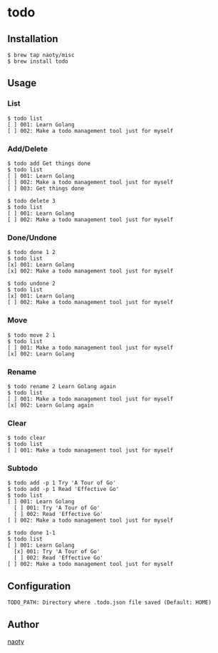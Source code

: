 # todo

## Installation

```
$ brew tap naoty/misc
$ brew install todo
```

## Usage

### List

```
$ todo list
[ ] 001: Learn Golang
[ ] 002: Make a todo management tool just for myself
```

### Add/Delete

```
$ todo add Get things done
$ todo list
[ ] 001: Learn Golang
[ ] 002: Make a todo management tool just for myself
[ ] 003: Get things done
```

```
$ todo delete 3
$ todo list
[ ] 001: Learn Golang
[ ] 002: Make a todo management tool just for myself
```

### Done/Undone

```
$ todo done 1 2
$ todo list
[x] 001: Learn Golang
[x] 002: Make a todo management tool just for myself
```

```
$ todo undone 2
$ todo list
[x] 001: Learn Golang
[ ] 002: Make a todo management tool just for myself
```

### Move

```
$ todo move 2 1
$ todo list
[ ] 001: Make a todo management tool just for myself
[x] 002: Learn Golang
```

### Rename

```
$ todo rename 2 Learn Golang again
$ todo list
[ ] 001: Make a todo management tool just for myself
[x] 002: Learn Golang again
```

### Clear

```
$ todo clear
$ todo list
[ ] 001: Make a todo management tool just for myself
```

### Subtodo

```
$ todo add -p 1 Try 'A Tour of Go'
$ todo add -p 1 Read 'Effective Go'
$ todo list
[ ] 001: Learn Golang
  [ ] 001: Try 'A Tour of Go'
  [ ] 002: Read 'Effective Go'
[ ] 002: Make a todo management tool just for myself
```

```
$ todo done 1-1
$ todo list
[ ] 001: Learn Golang
  [x] 001: Try 'A Tour of Go'
  [ ] 002: Read 'Effective Go'
[ ] 002: Make a todo management tool just for myself
```

## Configuration

```
TODO_PATH: Directory where .todo.json file saved (Default: HOME)
```

## Author

[naoty](https://github.com/naoty)
